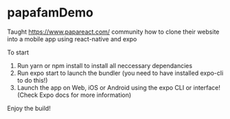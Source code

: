 # papafamDemo

Taught https://www.papareact.com/ community how to clone their website into a mobile app using react-native and expo

To start

1. Run yarn or npm install to install all neccessary dependancies
2. Run expo start to launch the bundler (you need to have installed expo-cli to do this!)
3. Launch the app on Web, iOS or Android using the expo CLI or interface! (Check Expo docs for more information)

Enjoy the build!
